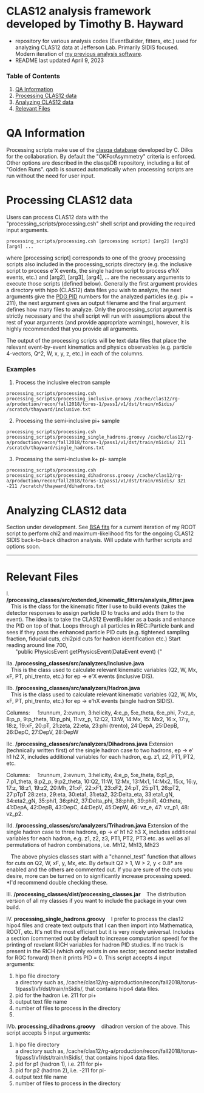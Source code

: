 # CLAS12 analysis framework developed by Timothy B. Hayward
* repository for various analysis codes (EventBuilder, fitters, etc.) used for analyzing CLAS12 data at Jefferson Lab. Primarily SIDIS focused. Modern iteration of [my previous analysis software](https://github.com/tbhayward/clas_analysis_code).
* README last updated April 9, 2023

### Table of Contents
1. [QA Information](#info)
2. [Processing CLAS12 data](#processing)
3. [Analyzing CLAS12 data](#analyzing)
4. [Relevant Files](#files)

<a name="info"></a>
# QA Information
Processing scripts make use of the [clasqa database](https://github.com/JeffersonLab/clasqaDB) developed by C. Dilks for the collaboration. By default the "OKForAsymmetry" criteria is enforced. Other options are described in the clasqaDB repository, including a list of "Golden Runs". qadb is sourced automatically when processing scripts are run without the need for user input.

<a name="processing"></a>
# Processing CLAS12 data
Users can process CLAS12 data with the "processing_scripts/processing.csh" shell script and providing the required input arguments. 

```processing_scripts/processing.csh [processing script] [arg2] [arg3] [arg4] ...```

where [processing script] corresponds to one of the groovy processing scripts also included in the processing_scripts directory (e.g. the inclusive script to process e'X events, the single hadron script to process e'hX events, etc.) and [arg2], [arg3], [arg4], ... are the necessary arguments to execute those scripts (defined below). Generally the first argument provides a directory with hipo (CLAS12) data files you wish to analyze, the next arguments give the [PDG PID](https://pdg.lbl.gov/2007/reviews/montecarlorpp.pdf) numbers for the analyzed particles (e.g. pi+ = 211), the next argument gives an output filename and the final argument defines how many files to analyze. Only the processing_script argument is strictly necessary and the shell script will run with assumptions about the rest of your arguments (and provide appropriate warnings), however, it is highly recommended that you provide all arguments. 

The output of the processing scripts will be text data files that place the relevant event-by-event kinematics and physics observables (e.g. particle 4-vectors, Q^2, W, x, y, z, etc.) in each of the columns.  

### Examples
1. Process the inclusive electron sample 

```processing_scripts/processing.csh processing_scripts/processing_inclusive.groovy /cache/clas12/rg-a/production/recon/fall2018/torus-1/pass1/v1/dst/train/nSidis/ /scratch/thayward/inclusive.txt```

2. Processing the semi-inclusive pi+ sample 

```processing_scripts/processing.csh processing_scripts/processing_single_hadrons.groovy /cache/clas12/rg-a/production/recon/fall2018/torus-1/pass1/v1/dst/train/nSidis/ 211 /scratch/thayward/single_hadrons.txt```

3. Processing the semi-inclusive k+ pi- sample 

```processing_scripts/processing.csh processing_scripts/processing_dihadronss.groovy /cache/clas12/rg-a/production/recon/fall2018/torus-1/pass1/v1/dst/train/nSidis/ 321 -211 /scratch/thayward/dihadrons.txt```

<a name="analyzing"></a>
# Analyzing CLAS12 data

Section under development. See [BSA fits](https://github.com/tbhayward/clas12_analysis_software/blob/main/analysis_scripts/BSA_fits.C) for a current iteration of my ROOT script to perform chi2 and maximum-likelihood fits for the ongoing CLAS12 SIDIS back-to-back dihadron analysis. Will update with further scripts and options soon.

--------

<a name="files"></a>
# Relevant Files
I. **/processing_classes/src/extended_kinematic_fitters/analysis_fitter.java**  
&nbsp;&nbsp;&nbsp;This is the class for the kinematic fitter I use to build events (takes the detector responses to assign particle ID to tracks and adds them to the event). The idea is to take the CLAS12 EventBuilder as a basis and enhance the PID on top of that. Loops through all particles in REC::Particle bank and sees if they pass the enhanced particle PID cuts (e.g. tightened sampling fraction, fiducial cuts, chi2pid cuts for hadron identification etc.) Start reading around line 700,  
&nbsp;&nbsp;&nbsp;&nbsp;&nbsp;&nbsp;"public PhysicsEvent getPhysicsEvent(DataEvent event) {"

IIa. **/processing_classes/src/analyzers/Inclusive.java**  
&nbsp;&nbsp;&nbsp;This is the class used to calculate relevant kinematic variables (Q2, W, Mx, xF, PT, phi_trento, etc.)  for ep -> e'X events (inclusive DIS). 
  
IIb. **/processing_classes/src/analyzers/Hadron.java**  
&nbsp;&nbsp;&nbsp;This is the class used to calculate relevant kinematic variables (Q2, W, Mx, xF, PT, phi_trento, etc.)  for ep -> e'hX events (single hadron SIDIS). 

Columns: &nbsp;&nbsp;&nbsp; 1:runnum, 2:evnum, 3:helicity, 4:e_p, 5:e_theta, 6:e_phi, 7:vz_e, 8:p_p, 9:p_theta, 10:p_phi, 11:vz_p, 12:Q2, 13:W, 14:Mx, 15: Mx2, 16:x, 17:y, 18:z, 19:xF, 20:pT, 21:zeta, 22:eta, 23:phi (trento), 24:DepA, 25:DepB, 26:DepC, 27:DepV, 28:DepW

IIc. **/processing_classes/src/analyzers/Dihadrons.java**
  Extension (technically written first) of the single hadron case to two hadrons, ep -> e' h1 h2 X, includes additional variables for each hadron, e.g. z1, z2, PT1, PT2, etc.
  
Columns: &nbsp;&nbsp;&nbsp; 1:runnum, 2:evnum, 3:helicity, 4:e_p, 5:e_theta, 6:p1_p, 7:p1_theta, 8:p2_p, 9:p2_theta, 10:Q2, 11:W, 12:Mx, 13:Mx1, 14:Mx2, 15:x, 16:y, 17:z, 18:z1, 19:z2, 20:Mh, 21:xF, 22:xF1, 23:xF2, 24:pT, 25:pT1, 26:pT2, 27:pTpT 28:zeta, 29:eta, 30:eta1, 31:eta2, 32:Delta_eta, 33:eta1_gN, 34:eta2_gN, 35:phi1, 36:phi2, 37:Delta_phi, 38:phih, 39:phiR, 40:theta, 41:DepA, 42:DepB, 43:DepC, 44:DepV, 45:DepW, 46: vz_e, 47: vz_p1, 48: vz_p2.
  
IId. **/processing_classes/src/analyzers/Trihadron.java**
  Extension of the single hadron case to three hadrons, ep -> e' h1 h2 h3 X, includes additional variables for each hadron, e.g. z1, z2, z3, PT1, PT2, PT3 etc. as well as all permutations of hadron combinations, i.e. Mh12, Mh13, Mh23

&nbsp;&nbsp;&nbsp;The above physics classes start with a "channel_test" function that allows for cuts on Q2, W, xF, y, Mx, etc. By default Q2 > 1, W > 2, y < 0.8* are enabled and the others are commented out. If you are sure of the cuts you desire, more can be turned on to significantly increase processing speed. *I'd recommend double checking these.

III. **/processing_classes/dist/processing_classes.jar**
&nbsp;&nbsp;&nbsp;The distribution version of all my classes if you want to include the package in your own build.

IV. **processing_single_hadrons.groovy**
&nbsp;&nbsp;&nbsp;I prefer to process the clas12 hipo4 files and create text outputs that I can then import into Mathematica, ROOT, etc. It's not the most efficient but it is very nicely universal. Includes a section (commented out by default to increase computation speed) for the printing of revelant RICH variables for hadron PID studies. If no track is present in the RICH (which only exists in one sector; second sector installed for RGC forward) then it prints PID = 0. This script accepts 4 input arguments:  
  1. hipo file directory  
  a directory such as, /cache/clas12/rg-a/production/recon/fall2018/torus-1/pass1/v1/dst/train/nSidis/, that contains hipo4 data files.  
  2. pid for the hadron i.e. 211 for pi+  
  3. output text file name  
  4. number of files to process in the directory
  5. 
IVb. **processing_dihadrons.groovy**
&nbsp;&nbsp;&nbsp;dihadron version of the above. This script accepts 5 input arguments:  
  1. hipo file directory  
  a directory such as, /cache/clas12/rg-a/production/recon/fall2018/torus-1/pass1/v1/dst/train/nSidis/, that contains hipo4 data files.  
  2. pid for p1 (hadron 1), i.e. 211 for pi+  
  3. pid for p2 (hadron 2), i.e. -211 for pi-
  4. output text file name  
  5. number of files to process in the directory
